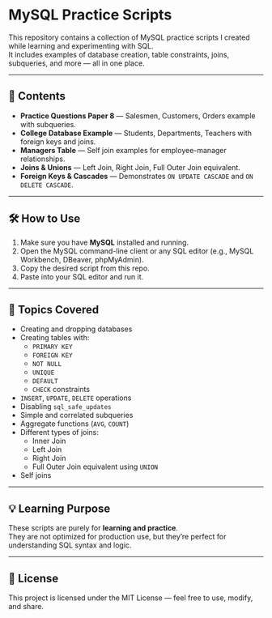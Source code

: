 # MySQL Practice Scripts

This repository contains a collection of MySQL practice scripts I created while learning and experimenting with SQL.  
It includes examples of database creation, table constraints, joins, subqueries, and more — all in one place.

---

## 📂 Contents
- **Practice Questions Paper 8** — Salesmen, Customers, Orders example with subqueries.
- **College Database Example** — Students, Departments, Teachers with foreign keys and joins.
- **Managers Table** — Self join examples for employee-manager relationships.
- **Joins & Unions** — Left Join, Right Join, Full Outer Join equivalent.
- **Foreign Keys & Cascades** — Demonstrates `ON UPDATE CASCADE` and `ON DELETE CASCADE`.

---

## 🛠 How to Use
1. Make sure you have **MySQL** installed and running.
2. Open the MySQL command-line client or any SQL editor (e.g., MySQL Workbench, DBeaver, phpMyAdmin).
3. Copy the desired script from this repo.
4. Paste into your SQL editor and run it.

---

## 📖 Topics Covered
- Creating and dropping databases
- Creating tables with:
  - `PRIMARY KEY`
  - `FOREIGN KEY`
  - `NOT NULL`
  - `UNIQUE`
  - `DEFAULT`
  - `CHECK` constraints
- `INSERT`, `UPDATE`, `DELETE` operations
- Disabling `sql_safe_updates`
- Simple and correlated subqueries
- Aggregate functions (`AVG`, `COUNT`)
- Different types of joins:
  - Inner Join
  - Left Join
  - Right Join
  - Full Outer Join equivalent using `UNION`
- Self joins

---

## 💡 Learning Purpose
These scripts are purely for **learning and practice**.  
They are not optimized for production use, but they’re perfect for understanding SQL syntax and logic.

---

## 📜 License
This project is licensed under the MIT License — feel free to use, modify, and share.
